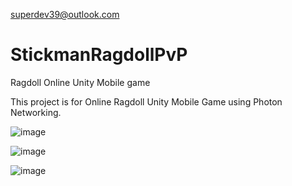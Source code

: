 superdev39@outlook.com

# StickmanRagdollPvP
Ragdoll Online Unity Mobile game

This project is for Online Ragdoll  Unity Mobile Game using Photon Networking.

![image](https://user-images.githubusercontent.com/87101783/193809392-c138b230-0cb9-427e-9b1d-ae84fd13cafa.png)

![image](https://user-images.githubusercontent.com/87101783/193809571-10c0631c-ec09-443e-9778-929af6518b88.png)

![image](https://user-images.githubusercontent.com/87101783/193809683-2024c51d-7ede-446d-b06a-e6bd61da878d.png)
